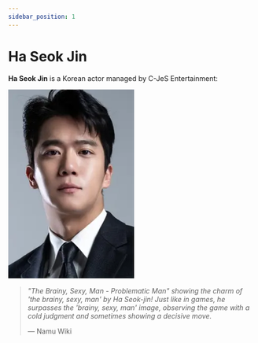 ```yaml
---
sidebar_position: 1
---
```


# Ha Seok Jin

**Ha Seok Jin** is a Korean actor managed by C-JeS Entertainment:

![Locale Dropdown](./img/ha-seok-jin.png)

> *"The Brainy, Sexy, Man - Problematic Man" showing the charm of 'the brainy, sexy, man' by Ha Seok-jin! Just like in games, he surpasses the 'brainy, sexy, man' image, observing the game with a cold judgment and sometimes showing a decisive move.*
>
> — Namu Wiki